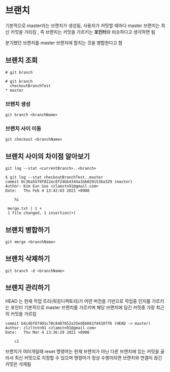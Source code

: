 # 브랜치
기본적으로 master라는 브랜치가 생성됨, 사용자가 커밋할 때마다 master 브랜치는 최신 커밋을 가리킴
, 즉 브랜치는 커밋을 가르키는 **포인터**와 비슷하다고 생각하면 됨

분기했던 브랜치를 master 브랜치에 합치는 것을 병합한다고 함

## 브랜치 조회
`# git branch`
```commandline
# git branch
  checkoutBranchTest
* master
```

### 브랜치 생성
`git branch <branchName>`

### 브랜치 사이 이동
`git checkout <branchName>`

## 브랜치 사이의 차이점 알아보기
`git log --stat <currentBranch>..<branch>`
```commandline
$ git log --stat checkoutBranchTest..master
commit 0c36a55f0f022ec8f24bb4344a1b60291536a329 (master)
Author: Kim Eun Soo <zlamstn91@gmail.com>
Date:   Thu Feb 4 13:42:03 2021 +0900

    hi

 merge.txt | 1 +
 1 file changed, 1 insertion(+)
```

## 브랜치 병합하기
`git merge <branchName>`

## 브랜치 삭제하기
`git branch -d <branchName>`

## 브랜치 관리하기
HEAD 는 현재 작업 트리(워킹디렉토리)가 어떤 버전을 기반으로 작업중 인지를 가르키는 포인터
기본적으로 master 브랜치를 가르키며 해당 브랜치에 담긴 커밋중 가장 최근의 커밋을 가르킴
```commandline
commit b4c4bf87401c70c8407652a35ed6b661fd410ff6 (HEAD -> master)
Author: zlzltntn91 <zlamstn91@gmail.com>
Date:   Thu Mar 4 13:36:29 2021 +0900

    c1
```

브랜치가 여러개일때 reset 명령어는 현재 브랜치가 아닌 다른 브랜치에 있는 커밋을 골라서 최신 커밋으로 지정할 수 있으며
명령어가 정상 수행이되면 브랜치와 연결이 끊긴 커밋은 삭제됨
